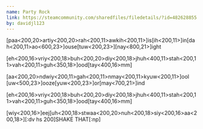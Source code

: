 ```yaml
---
name: Party Rock
link: https://steamcommunity.com/sharedfiles/filedetails/?id=482628855
by: davidjl123
---
```

[paa<200,20>artiy<200,20>rah<200,11>awkih<200,11>]is[ih<200,11>]in[dah<200,11>ao<600,23>]ouse[tuw<200,23>][nay<800,21>]ight

[eh<200,16>vriy<200,18>buh<200,20>diy<200,18>jhuh<400,11>stah<200,11>vah<200,11>guh<350,18>]ood[tay<400,16>mm]

[aa<200,20>ndwiy<200,11>gah<200,11>nmay<200,11>kyuw<200,11>]ool [uw<500,23>]ooze[yuw<200,23>]or[may<700,21>]ind

[eh<200,16>vriy<200,18>buh<200,20>diy<200,18>jhuh<400,11>stah<200,11>vah<200,11>guh<350,18>]ood[tay<400,16>mm]

[wiy<200,16>]eej[uh<200,18>stwaa<200,20>nuh<200,18>siy<200,16>aa<200,18>][:dv hs 200]SHAKE THAT[:np]

